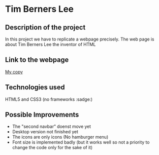 # Tim Berners Lee

## Description of the project
In this project we have to replicate a webpage precisely. The web page is about Tim Berners Lee the inventor of HTML 

## Link to the webpage
[My copy](https://a3lequenne.github.io/Tim_berners_lee/)

## Technologies used
HTML5 and CSS3 (no frameworks :sadge:)

## Possible Improvements
- The "second navbar" doenst move yet
- Desktop version not finished yet
- The icons are only icons (No hamburger menu)
- Font size is implemented badly (but it works well so not a priority to change the code only for the sake of it)